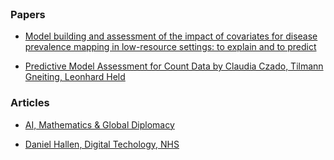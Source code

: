 <br>

### Papers

* [Model building and assessment of the impact of covariates for disease prevalence mapping in low-resource settings: to explain and to predict](https://royalsocietypublishing.org/doi/full/10.1098/rsif.2021.0104#d1e945)

* [Predictive Model Assessment for Count Data by Claudia Czado, Tilmann Gneiting, Leonhard Held](https://doi.org/10.1111/j.1541-0420.2009.01191.x)


### Articles

* [AI, Mathematics & Global Diplomacy](https://www.theguardian.com/technology/2021/oct/15/ai-and-maths-to-play-bigger-role-in-global-diplomacy-says-expert)

* [Daniel Hallen, Digital Techology, NHS](https://healthcareglobal.com/interviews/daniel-hallen-nhs-england-and-nhs-improvement)

<br>
<br>
<br>
<br>
